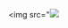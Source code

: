 <img src="<img src="https://github.com/AnderMendoza/AnderMendoza/raw/main/assets/banner-header.gif">
